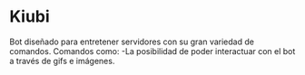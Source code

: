 # Kiubi
Bot diseñado para entretener servidores con su gran variedad de comandos. Comandos como:  -La posibilidad de poder interactuar con el bot a través de gifs e imágenes. 
